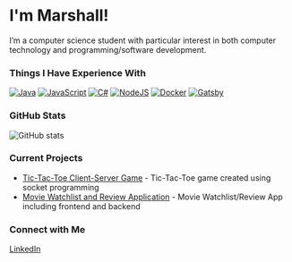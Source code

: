# I'm Marshall!

I’m a computer science student with particular interest in both computer technology and programming/software development.

### Things I Have Experience With
[![Java](https://img.shields.io/badge/Java-%23ED8B00.svg?logo=openjdk&logoColor=white)](#)
[![JavaScript](https://img.shields.io/badge/JavaScript-F7DF1E?logo=javascript&logoColor=000)](#)
[![C#](https://custom-icon-badges.demolab.com/badge/C%23-%23239120.svg?logo=cshrp&logoColor=white)](#)
[![NodeJS](https://img.shields.io/badge/Node.js-6DA55F?logo=node.js&logoColor=white)](#)
[![Docker](https://img.shields.io/badge/Docker-2496ED?logo=docker&logoColor=fff)](#)
[![Gatsby](https://img.shields.io/badge/Gatsby-%23663399.svg?logo=gatsby&logoColor=white)](#)

### GitHub Stats
![GitHub stats](https://github-readme-stats.vercel.app/api?username=Thinkslip&show_icons=true&theme=radical)

### Current Projects
- [Tic-Tac-Toe Client-Server Game](https://github.com/Thinkslip/TicTacToe-ServerClient.git) - Tic-Tac-Toe game created using socket programming
- [Movie Watchlist and Review Application](https://github.com/Thinkslip/Movie-App.git) - Movie Watchlist/Review App including frontend and backend

### Connect with Me
[LinkedIn](https://www.linkedin.com/in/marshall-maguire/)
